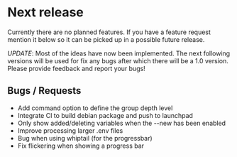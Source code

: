 # Next release

Currently there are no planned features. If you have a feature request mention
it below so it can be picked up in a possible future release.

*UPDATE*:
Most of the ideas have now been implemented. The next following
versions will be used for fix any bugs after which there will be a 1.0 version.
Please provide feedback and report your bugs!


## Bugs / Requests
- Add command option to define the group depth level
- Integrate CI to build debian package and push to launchpad
- Only show added/deleting variables when the --new has been enabled
- Improve processing larger .env files
- Bug when using whiptail (for the progressbar)
- Fix flickering when showing a progress bar
